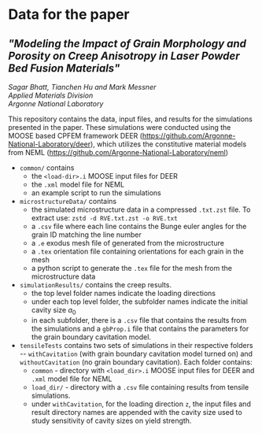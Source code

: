 # Data for the paper 
## *"Modeling the Impact of Grain Morphology and Porosity on Creep Anisotropy in Laser Powder Bed Fusion Materials"*
*Sagar Bhatt, Tianchen Hu and Mark Messner<br>
Applied Materials Division<br> Argonne National Laboratory*

This repository contains the data, input files, and results for the simulations presented in the paper. These simulations were conducted using the MOOSE based CPFEM framework DEER (https://github.com/Argonne-National-Laboratory/deer), which utilizes the constitutive material models from NEML (https://github.com/Argonne-National-Laboratory/neml)

- `common/` contains 
    - the  `<load-dir>.i` MOOSE input files for DEER 
    - the `.xml` model file for NEML
    - an example script to run the simulations
- `microstructureData/` contains
    - the simulated microstructure data in a compressed `.txt.zst` file. To extract use: ```zstd -d RVE.txt.zst -o RVE.txt```
    - a `.csv` file where each line contains the Bunge euler angles for the grain ID matching the line number
    - a `.e` exodus mesh file of generated from the microstructure
    - a `.tex` orientation file containing orientations for each grain in the mesh
    - a python script to generate the `.tex` file for the mesh from the microstructure data
- `simulationResults/` contains the creep results. 
    - the top level folder names indicate the loading directions
    - under each top level folder, the subfolder names indicate the initial cavity size $a_0$
    - in each subfolder, there is a `.csv` file that contains the results from the simulations and a `gbProp.i` file that contains the parameters for the grain boundary cavitation model.
- `tensileTests` contains two sets of simulations in their respective folders -- `withCavitation` (with grain boundary cavitation model turned on) and `withoutCavitation` (no grain boundary cavitation). Each folder contains:
    - `common` - directory with `<load_dir>.i` MOOSE input files for DEER and `.xml` model file for NEML
    - `load_dir/` - directory with a `.csv` file containing results from tensile simulations.
    - under `withCavitation`, for the loading direction `z`, the input files and result directory names are appended with the cavity size used to study sensitivity of cavity sizes on yield strength.


